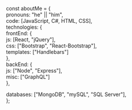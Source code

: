 const aboutMe = {<br>
   pronouns: "he" || "him",<br>
   code: [JavaScript, C#, HTML, CSS],<br>
   technologies: {<br>
      frontEnd: {<br>
         js: [React, "jQuery"],<br>
         css: ["Bootstrap", "React-Bootstrap"],<br>
         templates: ["Handlebars"]<br>
      },<br>
      backEnd: {<br>
         js: ["Node", "Express"],<br>
         misc: ["GraphQL"]<br>
      },<br>
   
   databases: ["MongoDB", "mySQL", "SQL Server"],<br>
};


